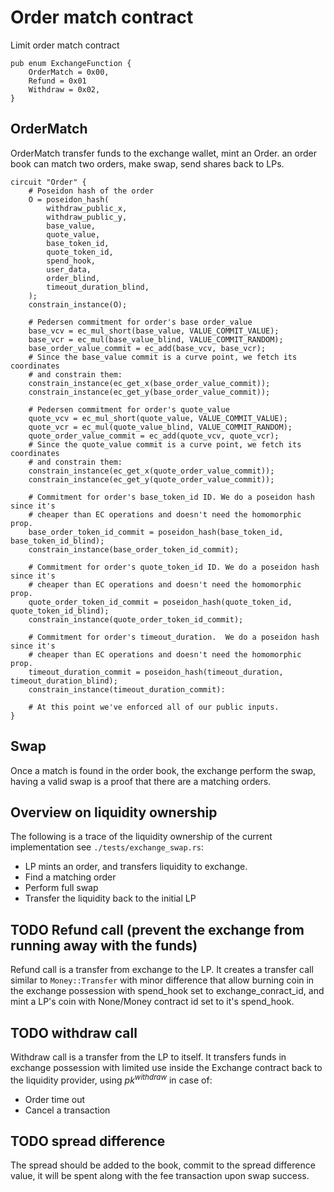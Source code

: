 # Order match contract

Limit order match contract

```
pub enum ExchangeFunction {
    OrderMatch = 0x00,
    Refund = 0x01
    Withdraw = 0x02,
}

```

## OrderMatch

OrderMatch transfer funds to the exchange wallet, mint an Order. an order book can match two orders, make swap, send shares back to LPs.

```
circuit "Order" {
    # Poseidon hash of the order
    O = poseidon_hash(
        withdraw_public_x,
        withdraw_public_y,
        base_value,
        quote_value,
        base_token_id,
        quote_token_id,
        spend_hook,
        user_data,
        order_blind,
        timeout_duration_blind,
    );
    constrain_instance(O);

    # Pedersen commitment for order's base order_value
    base_vcv = ec_mul_short(base_value, VALUE_COMMIT_VALUE);
    base_vcr = ec_mul(base_value_blind, VALUE_COMMIT_RANDOM);
    base_order_value_commit = ec_add(base_vcv, base_vcr);
    # Since the base_value commit is a curve point, we fetch its coordinates
    # and constrain them:
    constrain_instance(ec_get_x(base_order_value_commit));
    constrain_instance(ec_get_y(base_order_value_commit));

    # Pedersen commitment for order's quote_value
    quote_vcv = ec_mul_short(quote_value, VALUE_COMMIT_VALUE);
    quote_vcr = ec_mul(quote_value_blind, VALUE_COMMIT_RANDOM);
    quote_order_value_commit = ec_add(quote_vcv, quote_vcr);
    # Since the quote_value commit is a curve point, we fetch its coordinates
    # and constrain them:
    constrain_instance(ec_get_x(quote_order_value_commit));
    constrain_instance(ec_get_y(quote_order_value_commit));

    # Commitment for order's base_token_id ID. We do a poseidon hash since it's
    # cheaper than EC operations and doesn't need the homomorphic prop.
    base_order_token_id_commit = poseidon_hash(base_token_id, base_token_id_blind);
    constrain_instance(base_order_token_id_commit);

    # Commitment for order's quote_token_id ID. We do a poseidon hash since it's
    # cheaper than EC operations and doesn't need the homomorphic prop.
    quote_order_token_id_commit = poseidon_hash(quote_token_id, quote_token_id_blind);
    constrain_instance(quote_order_token_id_commit);

    # Commitment for order's timeout_duration.  We do a poseidon hash since it's
    # cheaper than EC operations and doesn't need the homomorphic prop.
    timeout_duration_commit = poseidon_hash(timeout_duration, timeout_duration_blind);
    constrain_instance(timeout_duration_commit):

    # At this point we've enforced all of our public inputs.
}

```

## Swap

Once a match is found in the order book, the exchange perform the swap, having a valid swap is a proof that there are a matching orders.

## Overview on liquidity ownership

The following is a trace of the liquidity ownership of the current implementation see `./tests/exchange_swap.rs`:
- LP mints an order, and transfers liquidity to exchange.
- Find a matching order
- Perform full swap
- Transfer the liquidity back to the initial LP

## TODO Refund call (prevent the exchange from running away with the funds)

Refund call is a transfer from exchange to the LP. It creates a transfer call similar to `Money::Transfer` with minor difference that allow burning coin in the exchange possession with spend_hook set to exchange_conract_id, and mint a LP's coin with None/Money contract id set to it's spend_hook.


## TODO withdraw call

Withdraw call is a transfer from the LP to itself. It transfers funds in exchange possession with limited use inside the Exchange contract back to the liquidity provider, using $pk^{withdraw}$ in case of:
- Order time out
- Cancel a transaction


## TODO spread difference

The spread should be added to the book, commit to the spread difference value, it will be spent along with the fee transaction upon swap success.
